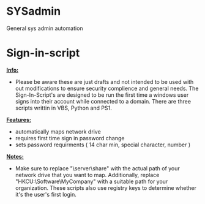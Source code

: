 # SYSadmin
General sys admin automation

# Sign-in-script

<ins>**Info:**<ins>
- Please be aware these are just drafts and not intended to be used with out modifications to ensure security complience and general needs. The Sign-In-Script's are designed to be run the first time a windows user signs into their account while connected to a domain. There are three scripts writtin in VBS, Python and PS1.

<ins>**Features:**<ins>
- automatically maps network drive
- requires first time sign in password change
- sets password requirments ( 14 char min, special character, number )

<ins>**Notes:**<ins>
- Make sure to replace "\\server\share" with the actual path of your network drive that you want to map. Additionally, replace "HKCU:\Software\MyCompany" with a suitable path for your organization. These scripts also use registry keys to determine whether it's the user's first login.
